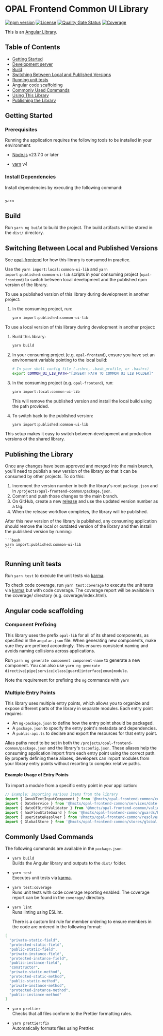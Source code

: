 # OPAL Frontend Common UI Library

[![npm version](https://img.shields.io/npm/v/@hmcts/opal-frontend-common)](https://www.npmjs.com/package/@hmcts/opal-frontend-common)
[![License](https://img.shields.io/npm/l/@hmcts/opal-frontend-common)](https://github.com/hmcts/opal-frontend-common-ui-lib/blob/main/LICENSE)
[![Quality Gate Status](https://sonarcloud.io/api/project_badges/measure?project=hmcts_opal-frontend-common-ui-lib&metric=alert_status)](https://sonarcloud.io/summary/new_code?id=hmcts_opal-frontend-common-ui-lib)
[![Coverage](https://sonarcloud.io/api/project_badges/measure?project=hmcts_opal-frontend-common-ui-lib&metric=coverage)](https://sonarcloud.io/summary/new_code?id=hmcts_opal-frontend-common-ui-lib)

This is an [Angular Library](https://angular.dev/tools/libraries).

## Table of Contents

- [Getting Started](#getting-started)
- [Development server](#development-server)
- [Build](#build)
- [Switching Between Local and Published Versions](#switching-between-local-and-published-versions)
- [Running unit tests](#running-unit-tests)
- [Angular code scaffolding](#angular-code-scaffolding)
- [Commonly Used Commands](#commonly-used-commands)
- [Using This Library](#using-this-library-in-an-angular-application-eg-opal-frontend)
- [Publishing the Library](#publishing-the-library)

## Getting Started

### Prerequisites

Running the application requires the following tools to be installed in your environment:

- [Node.js](https://nodejs.org/) v23.7.0 or later

- [yarn](https://yarnpkg.com/) v4

### Install Dependencies

Install dependencies by executing the following command:

```bash

yarn

```

## Build

Run `yarn ng build` to build the project. The build artifacts will be stored in the `dist/` directory.

## Switching Between Local and Published Versions

See [opal-frontend](https://github.com/hmcts/opal-frontend) for how this library is consumed in practice.

Use the `yarn import:local:common-ui-lib` and `yarn import:published:common-ui-lib` scripts in your consuming project (`opal-frontend`) to switch between local development and the published npm version of the library.

To use a published version of this library during development in another project:

1. In the consuming project, run:
   ```bash
   yarn import:published:common-ui-lib
   ```

To use a local version of this library during development in another project:

1. Build this library:

   ```bash
   yarn build
   ```

2. In your consuming project (e.g. `opal-frontend`), ensure you have set an environment variable pointing to the local build:

   ```bash
   # In your shell config file (.zshrc, .bash_profile, or .bashrc)
   export COMMON_UI_LIB_PATH="[INSERT PATH TO COMMON UI LIB FOLDER]"
   ```

3. In the consuming project (e.g. `opal-frontend`), run:

   ```bash
   yarn import:local:common-ui-lib
   ```

   This will remove the published version and install the local build using the path provided.

4. To switch back to the published version:
   ```bash
   yarn import:published:common-ui-lib
   ```

This setup makes it easy to switch between development and production versions of the shared library.

## Publishing the Library

Once any changes have been approved and merged into the main branch, you'll need to publish a new version of the library so that it can be consumed by other projects. To do this:

1. Increment the version number in both the library's root `package.json` and in `/projects/opal-frontend-common/package.json`.
2. Commit and push those changes to the main branch.
3. On GitHub, create a new [release](https://github.com/hmcts/opal-frontend-common-ui-lib/releases) and use the updated version number as a tag.
4. When the release workflow completes, the library will be published.

After this new version of the library is published, any consuming application should remove the local or outdated version of the library and then install the published version by running:

    ```bash
    yarn import:published:common-ui-lib
    ```

## Running unit tests

Run `yarn test` to execute the unit tests via [karma](https://karma-runner.github.io/latest/index.html).

To check code coverage, run `yarn test:coverage` to execute the unit tests via [karma](https://karma-runner.github.io/latest/index.html) but with code coverage.
The coverage report will be available in the coverage/ directory (e.g. coverage/index.html).

## Angular code scaffolding

### Component Prefixing

This library uses the prefix `opal-lib` for all of its shared components, as specified in the `angular.json` file. When generating new components, make sure they are prefixed accordingly. This ensures consistent naming and avoids naming collisions across applications.

Run `yarn ng generate component component-name` to generate a new component. You can also use `yarn ng generate directive|pipe|service|class|guard|interface|enum|module`.

Note the requirement for prefixing the `ng` commands with `yarn`

### Multiple Entry Points

This library uses multiple entry points, which allows you to organize and expose different parts of the library in separate modules. Each entry point requires:

- An `ng-package.json` to define how the entry point should be packaged.
- A `package.json` to specify the entry point's metadata and dependencies.
- A `public-api.ts` to declare and export the resources for that entry point.

Alias paths need to be set in both the `/projects/opal-frontend-common/package.json` and the library's `tsconfig.json`. These aliases help the consuming application import from each entry point using the correct path. By properly defining these aliases, developers can import modules from your library entry points without resorting to complex relative paths.

#### Example Usage of Entry Points

To import a module from a specific entry point in your application:

```ts
// Example: Importing various items from the library
import { GovukTextInputComponent } from '@hmcts/opal-frontend-common/components/govuk/govuk-text-input';
import { DateService } from '@hmcts/opal-frontend-common/services/date-service';
import { dateOfBirthValidator } from '@hmcts/opal-frontend-common/validators/date-of-birth';
import { hasFlowStateGuard } from '@hmcts/opal-frontend-common/guards/has-flow-state';
import { userStateResolver } from '@hmcts/opal-frontend-common/resolvers/user-state';
import { GlobalStore } from '@hmcts/opal-frontend-common/stores/global';
```

## Commonly Used Commands

The following commands are available in the `package.json`:

- `yarn build`  
  Builds the Angular library and outputs to the `dist/` folder.

- `yarn test`  
  Executes unit tests via [karma](https://karma-runner.github.io/latest/index.html).

- `yarn test:coverage`  
  Runs unit tests with code coverage reporting enabled. The coverage report can be found in the `coverage/` directory.

- `yarn lint`  
  Runs linting using ESLint.

  There is a custom lint rule for member ordering to ensure members in the code are ordered in the following format:

```json
[
  "private-static-field",
  "protected-static-field",
  "public-static-field",
  "private-instance-field",
  "protected-instance-field",
  "public-instance-field",
  "constructor",
  "private-static-method",
  "protected-static-method",
  "public-static-method",
  "private-instance-method",
  "protected-instance-method",
  "public-instance-method"
]
```

- `yarn prettier`  
  Checks that all files conform to the Prettier formatting rules.

- `yarn prettier:fix`  
  Automatically formats files using Prettier.
